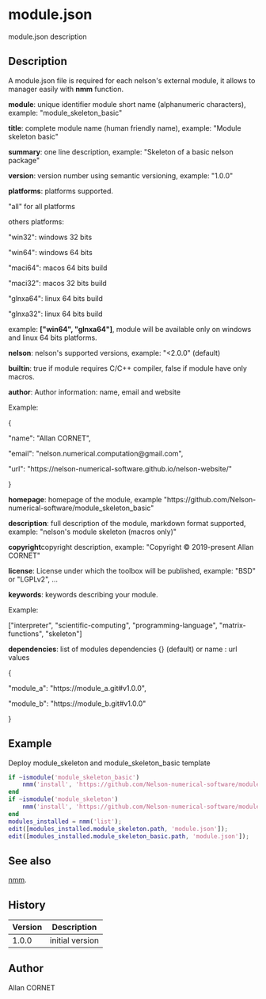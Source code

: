 

# module.json

module.json description

## Description


  <p>A module.json file is required for each nelson's external module, it allows to manager easily with <b>nmm</b> function.</p>
  <p/>
  <p><b>module</b>: unique identifier module short name (alphanumeric characters), example: "module_skeleton_basic"</p>
  <p><b>title</b>: complete module name (human friendly name), example: "Module skeleton basic" </p>
  <p><b>summary</b>: one line description, example: "Skeleton of a basic nelson package" </p>
  <p><b>version</b>: version number using semantic versioning, example: "1.0.0" </p>
  <p><b>platforms</b>:  platforms supported.</p>
  <p>"all" for all platforms</p>
  <p>others platforms:</p>
  <p>"win32": windows 32 bits</p>
  <p>"win64": windows 64 bits</p>
  <p>"maci64": macos 64 bits build</p>
  <p>"maci32": macos 32 bits build</p>
  <p>"glnxa64": linux 64 bits build</p>
  <p>"glnxa32": linux 64 bits build</p>
  <p>example: <b>["win64", "glnxa64"]</b>, module will be available only on windows and linux 64 bits platforms.</p>
  <p><b>nelson</b>: nelson's supported versions, example: "&lt;2.0.0" (default)</p>
  <p><b>builtin</b>: true if module requires C/C++ compiler, false if module have only macros.</p>
  <p><b>author</b>: Author information: name, email and website</p>
  <p>Example:</p>
  <p>{</p>
  <p>"name": "Allan CORNET",</p>
  <p>"email": "nelson.numerical.computation@gmail.com",</p>
  <p>"url": "https://nelson-numerical-software.github.io/nelson-website/"</p>
  <p>}</p>
  <p/>
  <p><b>homepage</b>: homepage of the module, example "https://github.com/Nelson-numerical-software/module_skeleton_basic" </p>
  <p><b>description</b>: full description of the module, markdown format supported, example: "nelson's module skeleton (macros only)" </p>
  <p><b>copyright</b>copyright description, example: "Copyright © 2019-present Allan CORNET" </p>
  <p><b>license</b>: License under which the toolbox will be published, example: "BSD" or "LGPLv2", ... </p>
  <p><b>keywords</b>: keywords describing your module.</p>
  <p>Example:</p>
  <p>["interpreter", "scientific-computing", "programming-language", "matrix-functions", "skeleton"]</p>
  <p/>
  <p><b>dependencies</b>: list of modules dependencies {} (default) or name : url values</p>
  <p>{</p>
  <p>"module_a": "https://module_a.git#v1.0.0",</p>
  <p>"module_b": "https://module_b.git#v1.0.0"</p>
  <p>}</p>


## Example

Deploy module_skeleton and module_skeleton_basic template
```matlab
if ~ismodule('module_skeleton_basic')
    nmm('install', 'https://github.com/Nelson-numerical-software/module_skeleton_basic.git#v1.0.0');
end
if ~ismodule('module_skeleton')
    nmm('install', 'https://github.com/Nelson-numerical-software/module_skeleton.git#v1.0.0');
end
modules_installed = nmm('list');
edit([modules_installed.module_skeleton.path, 'module.json']);
edit([modules_installed.module_skeleton_basic.path, 'module.json']);
```

## See also

[nmm](nmm.md).
## History

|Version|Description|
|------|------|
|1.0.0|initial version|


## Author

Allan CORNET



